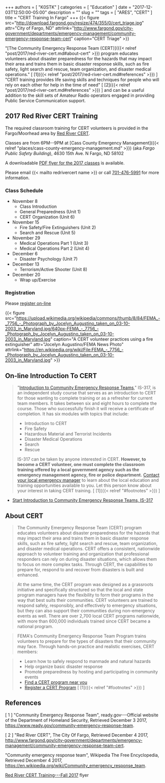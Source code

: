 +++
authors = [ "K0STK" ]
categories = [ "Education" ]
date = "2017-12-03T12:50:00-05:00"
description = ""
slug = ""
tags = [ "ARES", "CERT" ]
title = "CERT Training In Fargo"
+++
{{< figure src="http://download.fargond.gov/resize/474/355/0/cert_triage.jpg" attr="City of Fargo, ND" attrlink="http://www.fargond.gov/city-government/departments/emergency-management/community-emergency-response-team-cert" caption="CERT Triage" >}}

"[The Community Emergency Response Team (CERT)]({{< relref "post/2017/red-river-cert.md#about-cert" >}})
program educates volunteers about disaster preparedness for the hazards
that may impact their area and trains them in basic disaster response
skills, such as fire safety, light search and rescue, team organization,
and disaster medical operations."
[ [1]({{< relref "post/2017/red-river-cert.md#references" >}}) ]
"CERT training provides life saving skills and techniques for people who
will rely on each other for help in the time of need"
[ [2]({{< relref "post/2017/red-river-cert.md#references" >}}) ]
and can be a useful addition to the skill sets of Amateur Radio
operators engaged in providing Public Service Communication support.

<!--more-->

## 2017 Red River CERT Training

The required classroom training for CERT volunteers is provided in the
Fargo/Moorhead area by
[Red River CERT](http://www.fargond.gov/city-government/departments/emergency-management/community-emergency-response-team-cert).

Classes are from 6PM--9PM at
[Cass County Emergency Management]({{< relref "places/cass-county-emergency-management.md" >}}) (aka *Fargo Public Safety Building*),
4630 15th Ave. N Fargo, ND 58102

A downloadable [PDF flyer for the 2017 classes](https://cloud.rrra.org/index.php/s/FpBg4W3yD4XZzzC) is available.

Please email {{< mailto redrivercert name >}} or call [701-476-5991](tel:701-476-5991) for more information.

### Class Schedule

* November 8
    * Class Introduction
    * General Preparedness (Unit 1)
    * CERT Organization (Unit 6)
* November 15
    * Fire Safety/Fire Extinguishers (Unit 2)
    * Search and Rescue (Unit 5)
* November 29
    * Medical Operations Part 1 (Unit 3)
    * Medical Operations Part 2 (Unit 4)
* December 6
    * Disaster Psychology (Unit 7)
* December 13
    * Terrorism/Active Shooter (Unit 8)
* December 20
    * Wrap up/Exercise

### Registration

Please [register on-line](tinyurl.com/CassClayCERT)

{{< figure
src="https://upload.wikimedia.org/wikipedia/commons/thumb/8/84/FEMA_-_7756_-_Photograph_by_Jocelyn_Augustino_taken_on_03-10-2003_in_Maryland.jpg/640px-FEMA_-_7756_-_Photograph_by_Jocelyn_Augustino_taken_on_03-10-2003_in_Maryland.jpg"
caption="A CERT volunteer practices using a fire extinguisher" attr="Jocelyn Augustino/FEMA News Photo" attrlink="https://en.wikipedia.org/wiki/File:FEMA_-_7756_-_Photograph_by_Jocelyn_Augustino_taken_on_03-10-2003_in_Maryland.jpg" >}}

## On-line Introduction To CERT 

>"[Introduction to Community Emergency Response Teams](https://training.fema.gov/EMIWeb/IS/courseOverview.aspx?code=IS-317),"
>IS-317, is
>an independent study course that serves as an introduction to CERT
>for those wanting to complete training or as a refresher for current
>team members. It takes between six and eight hours to complete the
>course. Those who successfully finish it will receive a certificate of
>completion. It has six modules with topics that include:
>
> * Introduction to CERT
> * Fire Safety
> * Hazardous Material and Terrorist Incidents
> * Disaster Medical Operations
> * Search
> * Rescue
>
>IS-317 can be taken by anyone interested in CERT. **However, to become
>a CERT volunteer, one must complete the classroom training offered by a
>local government agency such as the emergency management agency, fire or
>police department.**
>[Contact your local emergency manager](http://www.fargond.gov/city-government/departments/emergency-management/community-emergency-response-team-cert)
>to learn about the local education and training opportunities available
>to you. Let this person know about your interest in taking CERT
>training.
<span style="font-style:normal;">[ [1]({{< relref "#footnotes" >}}) ]</span>

* [Start Introduction to Community Emergency Response Teams, IS-317](https://training.fema.gov/EMIWeb/IS/courseOverview.aspx?code=IS-317)

## About CERT

>The Community Emergency Response Team (CERT) program educates
>volunteers about disaster preparedness for the hazards that may impact
>their area and trains them in basic disaster response skills, such as
>fire safety, light search and rescue, team organization, and disaster
>medical operations. CERT offers a consistent, nationwide approach to
>volunteer training and organization that professional responders can
>rely on during disaster situations, which allows them to focus on more
>complex tasks. Through CERT, the capabilities to prepare for, respond
>to and recover from disasters is built and enhanced.

>At the same time, the CERT program was designed as a grassroots
>initiative and specifically structured so that the local and state
>program managers have the flexibility to form their programs in the
>way that best suits their communities. CERT volunteers are trained to
>respond safely, responsibly, and effectively to emergency situations,
>but they can also support their communities during non-emergency events
>as well. There are over 2,700 local CERT programs nationwide, with more
>than 600,000 individuals trained since CERT became a national program.

>FEMA's Community Emergency Response Team Program trains volunteers
>to prepare for the types of disasters that their community may face.
>Through hands-on practice and realistic exercises, CERT members:

> * Learn how to safely respond to manmade and natural hazards
> * Help organize basic disaster response
> * Promote preparedness by hosting and participating in community events
> * [Find a CERT program near you](https://www.citizencorps.fema.gov/cc/searchCouncil.do?submitByZip)
> * [Register a CERT Program](https://www.citizencorps.fema.gov/cc/CertRegWizard.do)
<span style="font-style:normal;">[ [1]({{< relref "#footnotes" >}}) ]</span>

## References

[ 1 ] "Community Emergency Response Team",
ready.gov---Official website of the Department of Homeland Security,
Retrieved December 3 2017,
https://www.ready.gov/community-emergency-response-team.

[ 2 ] "Red River CERT",
The City Of Fargo, Retrieved December 4 2017,
http://www.fargond.gov/city-government/departments/emergency-management/community-emergency-response-team-cert.

"Community emergency response team",
Wikipedia The Free Encyclopedia, Retrieved December 4 2017,
https://en.wikipedia.org/wiki/Community_emergency_response_team.

[Red River CERT Training---Fall 2017](https://cloud.rrra.org/index.php/s/FpBg4W3yD4XZzzC) flyer
